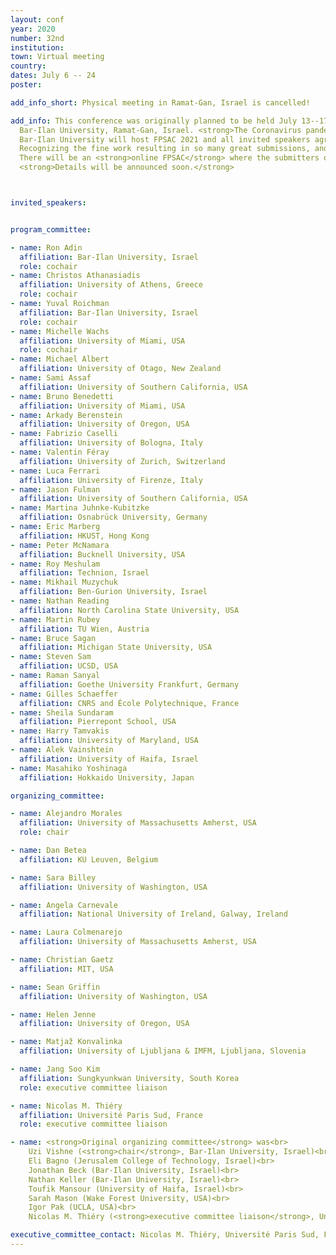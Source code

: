 ```yaml
---
layout: conf
year: 2020
number: 32nd
institution:
town: Virtual meeting
country:
dates: July 6 -- 24
poster: 

add_info_short: Physical meeting in Ramat-Gan, Israel is cancelled!

add_info: This conference was originally planned to be held July 13--17 2020 at
  Bar-Ilan University, Ramat-Gan, Israel. <strong>The Coronavirus pandemic force us to cancel the physical meeting at Bar-Ilan University</strong>, details may be found <a href="https://fpsac2020.math.biu.ac.il">here</a>.
  Bar-Ilan University will host FPSAC 2021 and all invited speakers agreed to give their presentation there.<br><br>
  Recognizing the fine work resulting in so many great submissions, and the completion of the refereeing and selection process, Conference Proceedings will be published as planned.<br><br>
  There will be an <strong>online FPSAC</strong> where the submitters of the accepted talks and posters have the chance to present their work.
  <strong>Details will be announced soon.</strong>



invited_speakers:


program_committee:

- name: Ron Adin
  affiliation: Bar-Ilan University, Israel
  role: cochair
- name: Christos Athanasiadis
  affiliation: University of Athens, Greece
  role: cochair
- name: Yuval Roichman
  affiliation: Bar-Ilan University, Israel
  role: cochair
- name: Michelle Wachs
  affiliation: University of Miami, USA
  role: cochair
- name: Michael Albert
  affiliation: University of Otago, New Zealand
- name: Sami Assaf
  affiliation: University of Southern California, USA
- name: Bruno Benedetti
  affiliation: University of Miami, USA
- name: Arkady Berenstein
  affiliation: University of Oregon, USA
- name: Fabrizio Caselli
  affiliation: University of Bologna, Italy
- name: Valentin Féray
  affiliation: University of Zurich, Switzerland
- name: Luca Ferrari
  affiliation: University of Firenze, Italy
- name: Jason Fulman
  affiliation: University of Southern California, USA
- name: Martina Juhnke-Kubitzke
  affiliation: Osnabrück University, Germany
- name: Eric Marberg
  affiliation: HKUST, Hong Kong
- name: Peter McNamara
  affiliation: Bucknell University, USA
- name: Roy Meshulam
  affiliation: Technion, Israel
- name: Mikhail Muzychuk
  affiliation: Ben-Gurion University, Israel
- name: Nathan Reading
  affiliation: North Carolina State University, USA
- name: Martin Rubey
  affiliation: TU Wien, Austria
- name: Bruce Sagan
  affiliation: Michigan State University, USA
- name: Steven Sam
  affiliation: UCSD, USA
- name: Raman Sanyal
  affiliation: Goethe University Frankfurt, Germany
- name: Gilles Schaeffer
  affiliation: CNRS and École Polytechnique, France
- name: Sheila Sundaram
  affiliation: Pierrepont School, USA
- name: Harry Tamvakis
  affiliation: University of Maryland, USA
- name: Alek Vainshtein
  affiliation: University of Haifa, Israel
- name: Masahiko Yoshinaga
  affiliation: Hokkaido University, Japan

organizing_committee:

- name: Alejandro Morales
  affiliation: University of Massachusetts Amherst, USA
  role: chair

- name: Dan Betea
  affiliation: KU Leuven, Belgium

- name: Sara Billey
  affiliation: University of Washington, USA

- name: Angela Carnevale
  affiliation: National University of Ireland, Galway, Ireland

- name: Laura Colmenarejo
  affiliation: University of Massachusetts Amherst, USA

- name: Christian Gaetz
  affiliation: MIT, USA

- name: Sean Griffin
  affiliation: University of Washington, USA

- name: Helen Jenne
  affiliation: University of Oregon, USA

- name: Matjaž Konvalinka
  affiliation: University of Ljubljana & IMFM, Ljubljana, Slovenia

- name: Jang Soo Kim
  affiliation: Sungkyunkwan University, South Korea
  role: executive committee liaison

- name: Nicolas M. Thiéry
  affiliation: Université Paris Sud, France
  role: executive committee liaison

- name: <strong>Original organizing committee</strong> was<br>
    Uzi Vishne (<strong>chair</strong>, Bar-Ilan University, Israel)<br>
    Eli Bagno (Jerusalem College of Technology, Israel)<br>
    Jonathan Beck (Bar-Ilan University, Israel)<br>
    Nathan Keller (Bar-Ilan University, Israel)<br>
    Toufik Mansour (University of Haifa, Israel)<br>
    Sarah Mason (Wake Forest University, USA)<br>
    Igor Pak (UCLA, USA)<br>
    Nicolas M. Thiéry (<strong>executive committee liaison</strong>, Université Paris Sud, France)

executive_committee_contact: Nicolas M. Thiéry, Université Paris Sud, France
---
```

